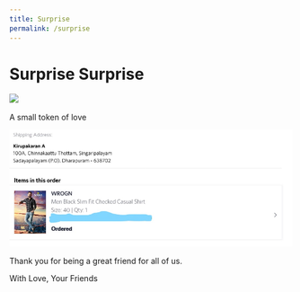 ```yaml
---
title: Surprise
permalink: /surprise
---
```


# Surprise Surprise

![](https://media.giphy.com/media/JqDeI2yjpSRgdh35oe/giphy.gif)

A small token of love

![](/media/ss.jpg)

Thank you for being a great friend for all of us.

With Love,
Your Friends